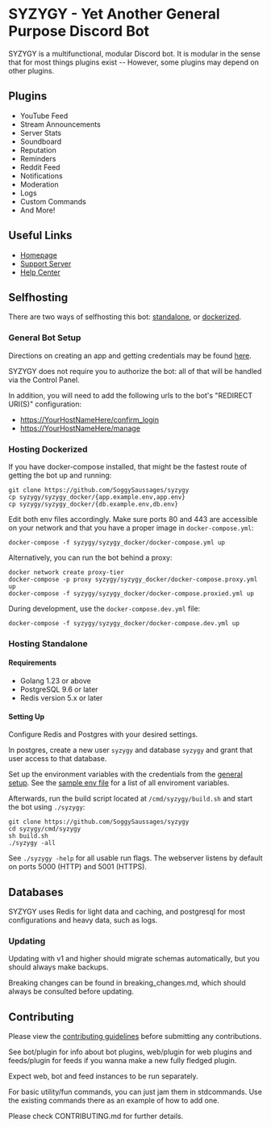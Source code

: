 # SYZYGY - Yet Another General Purpose Discord Bot

SYZYGY is a multifunctional, modular Discord bot. It is modular in the sense that for most things plugins exist -- However, some plugins may depend on other plugins.

## Plugins

* YouTube Feed
* Stream Announcements
* Server Stats
* Soundboard
* Reputation
* Reminders
* Reddit Feed
* Notifications
* Moderation
* Logs
* Custom Commands
* And More!

## Useful Links

* [Homepage](https://syzygy.xyz)
* [Support Server](https://discord.gg/4udtcA5)
* [Help Center](https://help.yagpdb.xyz)

## Selfhosting

There are two ways of selfhosting this bot: [standalone](#Hosting-Standalone), or [dockerized](#Hosting-Dockerized).

### General Bot Setup

Directions on creating an app and getting credentials may be found
[here](https://github.com/reactiflux/discord-irc/wiki/Creating-a-discord-bot-&-getting-a-token).

SYZYGY does not require you to authorize the bot: all of that will be handled
via the Control Panel.

In addition, you will need to add the following urls to the bot's "REDIRECT URI(S)" configuration:

* <https://YourHostNameHere/confirm_login>
* <https://YourHostNameHere/manage>

### Hosting Dockerized

If you have docker-compose installed, that might be the fastest route of getting the bot up and running:

```shell
git clone https://github.com/SoggySaussages/syzygy
cp syzygy/syzygy_docker/{app.example.env,app.env}
cp syzygy/syzygy_docker/{db.example.env,db.env}
```

Edit both env files accordingly. Make sure ports 80 and 443 are accessible on your network and that you have a proper image in `docker-compose.yml`:

```shell
docker-compose -f syzygy/syzygy_docker/docker-compose.yml up
```

Alternatively, you can run the bot behind a proxy:

```shell
docker network create proxy-tier
docker-compose -p proxy syzygy/syzygy_docker/docker-compose.proxy.yml up
docker-compose -f syzygy/syzygy_docker/docker-compose.proxied.yml up
```

During development, use the `docker-compose.dev.yml` file:

```shell
docker-compose -f syzygy/syzygy_docker/docker-compose.dev.yml up
```

### Hosting Standalone

#### Requirements

* Golang 1.23 or above
* PostgreSQL 9.6 or later
* Redis version 5.x or later

#### Setting Up

Configure Redis and Postgres with your desired settings.

In postgres, create a new user `syzygy` and database `syzygy` and grant that user access to that database.

Set up the environment variables with the credentials from the [general setup](#General-Bot-Setup). See the [sample env file](cmd/syzygy/sampleenvfile) for a list of all enviroment variables.

Afterwards, run the build script located at `/cmd/syzygy/build.sh` and  start the bot using `./syzygy`:

```shell
git clone https://github.com/SoggySaussages/syzygy
cd syzygy/cmd/syzygy
sh build.sh
./syzygy -all
```

See `./syzygy -help` for all usable run flags. The webserver listens by default on ports 5000 (HTTP) and 5001 (HTTPS).

## Databases

SYZYGY uses Redis for light data and caching, and postgresql for most configurations and heavy data, such as logs.

### Updating

Updating with v1 and higher should migrate schemas automatically, but you should always make backups.

Breaking changes can be found in breaking_changes.md, which should always be consulted before updating.

## Contributing

Please view the [contributing guidelines](CONTRIBUTING.md) before submitting any contributions.

See bot/plugin for info about bot plugins, web/plugin for web plugins and feeds/plugin for feeds if you wanna make a new fully fledged plugin.

Expect web, bot and feed instances to be run separately.

For basic utility/fun commands, you can just jam them in stdcommands. Use the existing commands there as an example of how to add one.

Please check CONTRIBUTING.md for further details.
